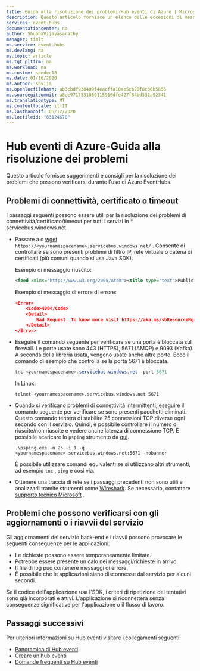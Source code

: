 ```yaml
---
title: Guida alla risoluzione dei problemi-Hub eventi di Azure | Microsoft Docs
description: Questo articolo fornisce un elenco delle eccezioni di messaggistica di Hub eventi di Azure e le relative azioni consigliate.
services: event-hubs
documentationcenter: na
author: ShubhaVijayasarathy
manager: timlt
ms.service: event-hubs
ms.devlang: na
ms.topic: article
ms.tgt_pltfrm: na
ms.workload: na
ms.custom: seodec18
ms.date: 01/16/2020
ms.author: shvija
ms.openlocfilehash: ab3cbdf938409f4eacffa10ae5cb20f8c36b5856
ms.sourcegitcommit: a8ee9717531050115916dfe427f84bd531a92341
ms.translationtype: MT
ms.contentlocale: it-IT
ms.lasthandoff: 05/12/2020
ms.locfileid: "83124670"
---
```

# <a name="azure-event-hubs---troubleshooting-guide"></a>Hub eventi di Azure-Guida alla risoluzione dei problemi
Questo articolo fornisce suggerimenti e consigli per la risoluzione dei problemi che possono verificarsi durante l'uso di Azure EventHubs.

## <a name="connectivity-certificate-or-timeout-issues"></a>Problemi di connettività, certificato o timeout
I passaggi seguenti possono essere utili per la risoluzione dei problemi di connettività/certificato/timeout per tutti i servizi in *. servicebus.windows.net. 

- Passare a o [wget](https://www.gnu.org/software/wget/) `https://<yournamespacename>.servicebus.windows.net/` . Consente di controllare se sono presenti problemi di filtro IP, rete virtuale o catena di certificati (più comuni quando si usa Java SDK).

    Esempio di messaggio riuscito:
    
    ```xml
    <feed xmlns="http://www.w3.org/2005/Atom"><title type="text">Publicly Listed Services</title><subtitle type="text">This is the list of publicly-listed services currently available.</subtitle><id>uuid:27fcd1e2-3a99-44b1-8f1e-3e92b52f0171;id=30</id><updated>2019-12-27T13:11:47Z</updated><generator>Service Bus 1.1</generator></feed>
    ```
    
    Esempio di messaggio di errore di errore:

    ```json
    <Error>
        <Code>400</Code>
        <Detail>
            Bad Request. To know more visit https://aka.ms/sbResourceMgrExceptions. . TrackingId:b786d4d1-cbaf-47a8-a3d1-be689cda2a98_G22, SystemTracker:NoSystemTracker, Timestamp:2019-12-27T13:12:40
        </Detail>
    </Error>
    ```
- Eseguire il comando seguente per verificare se una porta è bloccata sul firewall. Le porte usate sono 443 (HTTPS), 5671 (AMQP) e 9093 (Kafka). A seconda della libreria usata, vengono usate anche altre porte. Ecco il comando di esempio che controlla se la porta 5671 è bloccata.

    ```powershell
    tnc <yournamespacename>.servicebus.windows.net -port 5671
    ```

    In Linux:

    ```shell
    telnet <yournamespacename>.servicebus.windows.net 5671
    ```
- Quando si verificano problemi di connettività intermittenti, eseguire il comando seguente per verificare se sono presenti pacchetti eliminati. Questo comando tenterà di stabilire 25 connessioni TCP diverse ogni secondo con il servizio. Quindi, è possibile controllare il numero di riuscite/non riuscite e vedere anche latenza di connessione TCP. È possibile scaricare lo `psping` strumento da [qui](/sysinternals/downloads/psping).

    ```shell
    .\psping.exe -n 25 -i 1 -q <yournamespacename>.servicebus.windows.net:5671 -nobanner     
    ```
    È possibile utilizzare comandi equivalenti se si utilizzano altri strumenti, ad esempio `tnc` , `ping` e così via. 
- Ottenere una traccia di rete se i passaggi precedenti non sono utili e analizzarli tramite strumenti come [Wireshark](https://www.wireshark.org/). Se necessario, contattare [supporto tecnico Microsoft](https://support.microsoft.com/) . 

## <a name="issues-that-may-occur-with-service-upgradesrestarts"></a>Problemi che possono verificarsi con gli aggiornamenti o i riavvii del servizio
Gli aggiornamenti del servizio back-end e i riavvii possono provocare le seguenti conseguenze per le applicazioni:

- Le richieste possono essere temporaneamente limitate.
- Potrebbe essere presente un calo nei messaggi/richieste in arrivo.
- Il file di log può contenere messaggi di errore.
- È possibile che le applicazioni siano disconnesse dal servizio per alcuni secondi.

Se il codice dell'applicazione usa l'SDK, i criteri di ripetizione dei tentativi sono già incorporati e attivi. L'applicazione si riconnetterà senza conseguenze significative per l'applicazione o il flusso di lavoro.


## <a name="next-steps"></a>Passaggi successivi

Per ulteriori informazioni su Hub eventi visitare i collegamenti seguenti:

* [Panoramica di Hub eventi](event-hubs-what-is-event-hubs.md)
* [Creare un hub eventi](event-hubs-create.md)
* [Domande frequenti su Hub eventi](event-hubs-faq.md)
